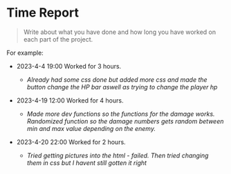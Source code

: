 # Time Report

> Write about what you have done and how long you have worked on each part of the project.

For example: 

- 2023-4-4 19:00 Worked for 3 hours.
  - *Already had some css done but added more css and made the button change the HP bar aswell as trying to change the player hp*

- 2023-4-19 12:00 Worked for 4 hours.
  - *Made more dev functions so the functions for the damage works. Randomized function so the damage numbers gets random between min and max value depending on the enemy.*

- 2023-4-20 22:00 Worked for 2 hours.
  - *Tried getting pictures into the html - failed. Then tried changing them in css but I havent still gotten it right*
